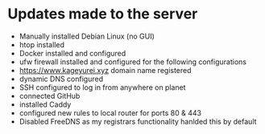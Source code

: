 # Updates made to the server

- Manually installed Debian Linux (no GUI)
- htop installed
- Docker installed and configured
- ufw firewall installed and configured for the following configurations
- https://www.kageyurei.xyz domain name registered
- dynamic DNS configured
- SSH configured to log in from anywhere on planet
- connected GitHub
- installed Caddy
- configured new rules to local router for ports 80 & 443
- Disabled FreeDNS as my registrars functionality hanlded this by default
